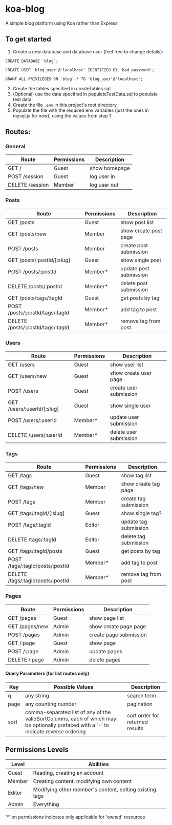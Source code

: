 # koa-blog
A simple blog platform using Koa rather than Express

## To get started
1. Create a new database and database user (feel free to change details):
```
CREATE DATABASE `blog`;

CREATE USER 'blog_user'@'localhost' IDENTIFIED BY 'bad_password';

GRANT ALL PRIVILEGES ON `blog`.* TO 'blog_user'@'localhost';
```
2. Create the tables specified in createTables.sql
3. (Optional) use the data specified in populateTestData.sql to populate test data
4. Create the file `.env` in this project's root directory
5. Populate the file with the required env variables (just the ones in mysql.js for now), using the values from step 1


## Routes:

### General

| Route                  | Permissions | Description            |
| ---------------------- | ----------- | ---------------------- |
| GET /                  | Guest       | show homepage          |
| POST /session          | Guest       | log user in            |
| DELETE /session        | Member      | log user out           |

### Posts

| Route                             | Permissions | Description            |
| --------------------------------- | ----------- | ---------------------- |
| GET /posts                        | Guest       | show post list         |
| GET /posts/new                    | Member      | show create post page  |
| POST /posts                       | Member      | create post submission |
| GET /posts/:postId/[:slug]        | Guest       | show single post       |
| POST /posts/:postId               | Member*     | update post submission |
| DELETE /posts/:postId             | Member*     | delete post submission |
| GET /posts/tags/:tagId            | Guest       | get posts by tag       |
| POST /posts/:postId/tags/:tagId   | Member*     | add tag to post        |
| DELETE /posts/:postId/tags/:tagId | Member*     | remove tag from post   |

### Users

| Route                      | Permissions | Description            |
| -------------------------- | ----------- | ---------------------- |
| GET /users                 | Guest       | show user list         |
| GET /users/new             | Guest       | show create user page  |
| POST /users                | Guest       | create user submission |
| GET /users/:userId/[:slug] | Guest       | show single user       |
| POST /users/:userId        | Member*     | update user submission |
| DELETE /users/:userId      | Member*     | delete user submission |

### Tags

| Route                             | Permissions | Description            |
| --------------------------------- | ----------- | ---------------------- |
| GET /tags                         | Guest       | show tag list          |
| GET /tags/new                     | Member      | show create tag page   |
| POST /tags                        | Member      | create tag submission  |
| GET /tags/:tagId/[:slug]          | Guest       | show single tag?       |
| POST /tags/:tagId                 | Editor      | update tag submission  |
| DELETE /tags/:tagId               | Editor      | delete tag submission  |
| GET /tags/:tagId/posts            | Guest       | get posts by tag       |
| POST /tags/:tagId/posts/:postId   | Member*     | add tag to post        |
| DELETE /tags/:tagId/posts/:postId | Member*     | remove tag from post   |

### Pages

| Route                  | Permissions | Description            |
| ---------------------- | ----------- | ---------------------- |
| GET /pages             | Guest       | show page list         |
| GET /pages/new         | Admin       | show create page page  |
| POST /pages            | Admin       | create page submission |
| GET /:page             | Guest       | show page              |
| POST /:page            | Admin       | update pages           |
| DELETE /:page          | Admin       | delete pages           |

#### Query Parameters (for list routes only)

| Key  | Possible Values     | Description |
| ---- | ------------------- | ----------- |
| q    | any string          | search term |
| page | any counting number | pagination  |
| sort | comma-separated list of any of the validSortColumns, each of which may be optionally prefaced with a '-' to indicate reverse ordering | sort order for returned results |

## Permissions Levels

| Level | Abilities |
| ----- | --------- |
| Guest | Reading, creating an account |
| Member | Creating content, modifying own content |
| Editor | Modifying other member's content, editing existing tags |
| Admin | Everything |

'*' on permissions indicates only applicable for 'owned' resources